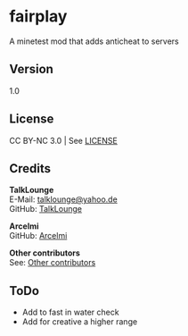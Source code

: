 # fairplay
A minetest mod that adds anticheat to servers

## Version
1.0

## License
CC BY-NC 3.0 | See [LICENSE](https://github.com/TalkLounge/fairplay/blob/master/LICENSE.md "Link to LICENSE.md")

## Credits
**TalkLounge**  
E-Mail: talklounge@yahoo.de  
GitHub: [TalkLounge](https://github.com/TalkLounge/ "Link to TalkLounge's GitHub")

**Arcelmi**  
GitHub: [Arcelmi](https://github.com/Arcelmi/ "Link to Arcelmi's GitHub")

**Other contributors**  
See: [Other contributors](https://github.com/TalkLounge/fairplay/graphs/contributors "Link to other contributors")

## ToDo
* Add to fast in water check
* Add for creative a higher range

